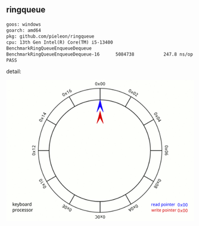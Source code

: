 ## ringqueue

```
goos: windows
goarch: amd64
pkg: github.com/pieleon/ringqueue
cpu: 13th Gen Intel(R) Core(TM) i5-13400
BenchmarkRingQueueEnqueueDequeue
BenchmarkRingQueueEnqueueDequeue-16    	 5084738	       247.8 ns/op
PASS
```

detail:

![ringqueue图](./Circular_Buffer_Animation.gif)
